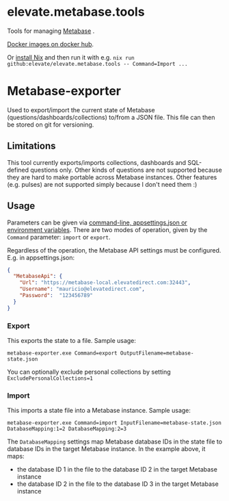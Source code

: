 # elevate.metabase.tools
Tools for managing [Metabase](https://www.metabase.com/) .

[Docker images on docker hub](https://hub.docker.com/r/elevate/elevate.metabase.tools/).

Or [install Nix](https://github.com/DeterminateSystems/nix-installer?tab=readme-ov-file#the-determinate-nix-installer) and then run it with e.g. `nix run github:elevate/elevate.metabase.tools -- Command=Import ...`

# Metabase-exporter

Used to export/import the current state of Metabase (questions/dashboards/collections) to/from a JSON file. 
This file can then be stored on git for versioning.

## Limitations

This tool currently exports/imports collections, dashboards and SQL-defined questions only. 
Other kinds of questions are not supported because they are hard to make portable across Metabase instances.
Other features (e.g. pulses) are not supported simply because I don't need them :)

## Usage

Parameters can be given via [command-line, appsettings.json or environment variables](https://learn.microsoft.com/en-us/dotnet/core/extensions/configuration-providers).
There are two modes of operation, given by the `Command` parameter: `import` or `export`.

Regardless of the operation, the Metabase API settings must be configured. E.g. in appsettings.json:

```json
{
  "MetabaseApi": {
    "Url": "https://metabase-local.elevatedirect.com:32443",
    "Username": "mauricio@elevatedirect.com",
    "Password":  "123456789"
  }
}
```

### Export

This exports the state to a file. Sample usage:

`metabase-exporter.exe Command=export OutputFilename=metabase-state.json`

You can optionally exclude personal collections by setting `ExcludePersonalCollections=1`

### Import

This imports a state file into a Metabase instance. Sample usage:

`metabase-exporter.exe Command=import InputFilename=metabase-state.json DatabaseMapping:1=2 DatabaseMapping:2=3`

The `DatabaseMapping` settings map Metabase database IDs in the state file to database IDs in the target Metabase instance.
In the example above, it maps:
* the database ID 1 in the file to the database ID 2 in the target Metabase instance
* the database ID 2 in the file to the database ID 3 in the target Metabase instance
